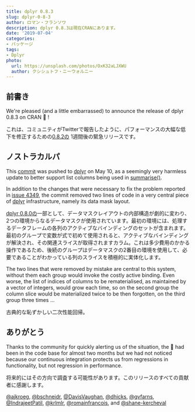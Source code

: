 ```yaml
---
title: dplyr 0.8.3
slug: dplyr-0-8-3
author: ロマン・フランソワ
description: dplyr 0.8.3は現在CRANにあります。
date: '2019-07-04'
categories:
- パッケージ
tags:
- Dplyr
photo:
  url: https://unsplash.com/photos/OxK32aLJXWU
  author: クシシュトフ・ニーウォルニー
---
```


## 前書き

We're pleased (and a little embarrassed) to announce the release of dplyr 0.8.3 on CRAN 😬 !

これは、コミュニティがTwitterで報告したように、パフォーマンスの大幅な低下を修正するための[0.8.2の](https://www.tidyverse.org/articles/2019/06/dplyr-0-8-2/) 1週間後の緊急リリースです。

## ノストラカルパ

This [commit](https://github.com/tidyverse/dplyr/commit/036de90fbf9e3eef72c015982a5d1294d2157a2c#r34165423) was pushed to
[dplyr](https://dplyr.tidyverse.org) on May 10, as a seemingly very harmless update to better support list
columns being used in [summarise()](https://dplyr.tidyverse.org/reference/summarise.html).

In addition to the changes that were necessary to fix the problem reported in [issue 4349](https://github.com/tidyverse/dplyr/issues/4349),
the commit removed two lines of code in a very central piece of [dplyr](https://dplyr.tidyverse.org) infrastructure,
namely its data mask layout.

[dplyr 0.8.0の](https://www.tidyverse.org/articles/2019/02/dplyr-0-8-0/)一部として、データマスクレイアウトの内部構造が劇的に変わり、2つの環境からなるデータマスクが使用されています。最初の環境には、処理するデータフレームの各列のアクティブなバインディングのセットが含まれます。最初のグループで変数が式で初めて使用されると、アクティブなバインディングが解決され、その関連スライスが取得されますカラム。これは多少費用のかかる操作であるため、後続のグループはデータマスクの2番目の環境を使用して、必要であることがわかっている列のスライスを積極的に実体化します。

The two lines that were removed by mistake are central to this system, without them each group would
invoke the costly active binding. Even worse, the list of indices of columns to be rematerialised,
as maintained by a vector of integers, would grow each time, so on the second group the column slice would
be materialized twice to be then forgotten, on the third group three times ...

古典的な恥ずかしい二次性能回帰。

## ありがとう

Thanks to the community for quickly alerting us of the situation, the 🐌 had been
in the code base for almost two months but we had not noticed because our continuous
integration protects us from regressions in functionality, but not regression in performance.

将来的にはその方向で調査する可能性があります。このリリースのすべての貢献者に感謝します。

[@ajkroeg](https://github.com/ajkroeg), [@bschneidr](https://github.com/bschneidr), [@DavisVaughan](https://github.com/DavisVaughan), [@dhicks](https://github.com/dhicks), [@gvfarns](https://github.com/gvfarns), [@IndrajeetPatil](https://github.com/IndrajeetPatil), [@krlmlr](https://github.com/krlmlr), [@romainfrancois](https://github.com/romainfrancois), and [@shane-kercheval](https://github.com/shane-kercheval)

